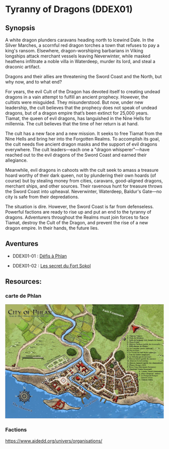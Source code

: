 # Tyranny of Dragons (DDEX01)

 ## Synopsis

A white dragon plunders caravans heading north to Icewind Dale. In the Silver Marches, a scornful red dragon torches a town that refuses to pay a king's ransom. Elsewhere, dragon-worshiping barbarians in Viking longships attack merchant vessels leaving Neverwinter, while masked heathens infiltrate a noble villa in Waterdeep, murder its lord, and steal a draconic artifact.

Dragons and their allies are threatening the Sword Coast and the North, but why now, and to what end?

For years, the evil Cult of the Dragon has devoted itself to creating undead dragons in a vain attempt to fulfill an ancient prophecy. However, the cultists were misguided. They misunderstood. But now, under new leadership, the cult believes that the prophecy does not speak of undead dragons, but of a dragon empire that’s been extinct for 25,000 years. Tiamat, the queen of evil dragons, has languished in the Nine Hells for millennia. The cult believes that the time of her return is at hand.

The cult has a new face and a new mission. It seeks to free Tiamat from the Nine Hells and bring her into the Forgotten Realms. To accomplish its goal, the cult needs five ancient dragon masks and the support of evil dragons everywhere. The cult leaders—each one a "dragon whisperer"—have reached out to the evil dragons of the Sword Coast and earned their allegiance.

Meanwhile, evil dragons in cahoots with the cult seek to amass a treasure hoard worthy of their dark queen, not by plundering their own hoards (of course) but by stealing money from cities, caravans, good-aligned dragons, merchant ships, and other sources. Their ravenous hunt for treasure throws the Sword Coast into upheaval. Neverwinter, Waterdeep, Baldur's Gate—no city is safe from their depredations.

The situation is dire. However, the Sword Coast is far from defenseless. Powerful factions are ready to rise up and put an end to the tyranny of dragons. Adventurers throughout the Realms must join forces to face Tiamat, destroy the Cult of the Dragon, and prevent the rise of a new dragon empire. In their hands, the future lies.

## Aventures
- DDEX01-01 : [Défis à Phlan]("defis-a-phlan/0-introduction")

- DDEX01-02 : [Les secret du Fort Sokol]("secrets-of-sokol-keep/0-preparation)


## Resources:

### carte de Phlan
![Carte de Phlan](phlan-map.jpg)

### Factions

https://www.aidedd.org/univers/organisations/
